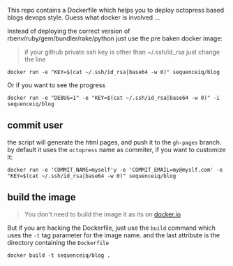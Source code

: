 This repo contains a Dockerfile which helps you to deploy octopress based blogs
devops style. Guess what docker is involved ...

Instead of deploying the correct version of rbenv/ruby/gem/bundler/rake/python
just use the pre baken docker image:

> if your github private ssh key is other than ~/.ssh/id_rsa just change the line

```
docker run -e "KEY=$(cat ~/.ssh/id_rsa|base64 -w 0)" sequenceiq/blog
```

Or if you want to see the progress
```
docker run -e "DEBUG=1" -e "KEY=$(cat ~/.ssh/id_rsa|base64 -w 0)" -i sequenceiq/blog
```

## commit user

the script will generate the html pages, and push it to the `gh-pages` branch.
by default it uses the `octopress` name as commiter, if you want to customize it:

```
docker run -e 'COMMIT_NAME=myself'y -e 'COMMIT_EMAIL=my@myslf.com' -e "KEY=$(cat ~/.ssh/id_rsa|base64 -w 0)" sequenceiq/blog
```

## build the image

> You don't need to build the image it as its on [docker.io](https://index.docker.io/u/sequenceiq/)

But if you are hacking the Dockerfile, just use the `build` command which uses
the `-t` tag parameter for the image name. and the last attribute is the
directory containing the `Dockerfile`

```
docker build -t sequenceiq/blog .
```
